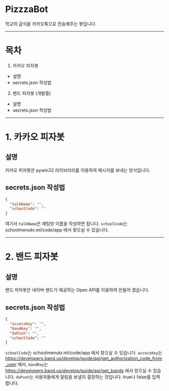 # PizzzaBot
학교의 급식을 카카오톡으로 전송해주는 봇입니다.

------------

# 목차
1. 카카오 피자봇
  + 설명
  + secrets.json 작성법
2. 밴드 피자봇 (개발중)
  + 설명
  + secrets.json 작성법

------------

# 1. 카카오 피자봇

## 설명
카카오 피자봇은 pywin32 라이브러리를 이용하여 메시지를 보내는 방식입니다.

## secrets.json 작성법
```json
{
  "talkName": "",
  "schoolCode": ""
}
```
여기서 ```talkName```은 채팅방 이름을 작성하면 됩니다.
```schoolCode```는 schoolmenukr.ml/code/app 에서 찾으실 수 있습니다.

------------

# 2. 밴드 피자봇

## 설명
밴드 피자봇은 네이버 밴드가 제공하는 Open API를 이용하여 만들어 졌습니다.

## secrets.json 작성법
```json
{
  "accessKey": "",
  "bandKey": "",
  "doPush": "",
  "schoolCode": ""
}
```
```schoolCode```는 schoolmenukr.ml/code/app 에서 찾으실 수 있습니다.
```accessKey```는 https://developers.band.us/develop/guide/api/get_authorization_code_from_user 에서, 
```bandKey```는 https://developers.band.us/develop/guide/api/get_bands 에서 얻으실 수 있습니다.
```doPush```는 사용자들에게 알림을 보낼지 결정하는 것입니다. true나 false를 입력합니다.

